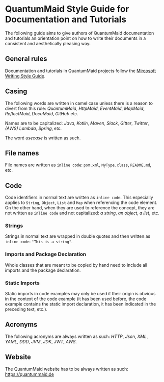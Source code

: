 # QuantumMaid Style Guide for Documentation and Tutorials
The following guide aims to give authors of QuantumMaid documentation and tutorials
an orientation point on how to write their documents in a consistent and aesthetically
pleasing way.

## General rules
Documentation and tutorials in QuantumMaid projects follow the [Mircosoft Writing Style Guide](https://docs.microsoft.com/en-gb/style-guide/welcome/).

## Casing
The following words are written in camel case unless there is a reason to divert from this rule:
*QuantumMaid*, *HttpMaid*, *EventMaid*, *MapMaid*, *ReflectMaid*, *DocuMaid*, *GitHub* etc.

Names are to be capitalized: *Java*, *Kotlin*, *Maven*, *Slack*, *Gitter*, *Twitter*, *(AWS) Lambda*, 
*Spring*, etc.

The word *usecase* is written as such.

## File names
File names are written as `inline code`: `pom.xml`, `MyType.class`, `README.md`, etc.

## Code
Code identifiers in normal text are written as `inline code`. This especially applies to `String`, `Object`, `List`
and `Map` when referencing the code element. On the other hand, when they are used to reference the concept,
they are not written as `inline code` and not capitalized: *a string*, *an object*, *a list*, etc.

### Strings
Strings in normal text are wrapped in double quotes and then written as `inline code`: `"This is a string"`.

### Imports and Package Declaration
Whole classes that are meant to be copied by hand need to include all imports and the package declaration.

### Static Imports
Static imports in code examples may only be used if their origin is obvious in
the context of the code example (it has been used before, the code example contains the static import declaration,
it has been indicated in the preceding text, etc.).

## Acronyms
The following acronyms are always written as such: *HTTP*, *Json*, *XML*, *YAML*, *DDD*, *JVM*, *JDK*, *JWT*,
*AWS*.


## Website
The QuantumMaid website has to be always written as such: https://quantummaid.de